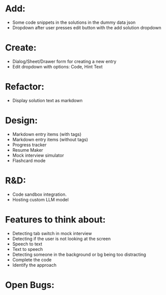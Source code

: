 # Add:

- Some code snippets in the solutions in the dummy data json
- Dropdown after user presses edit button with the add solution dropdown

# Create:

- Dialog/Sheet/Drawer form for creating a new entry
- Edit dropdown with options: Code, Hint Text

# Refactor:

- Display solution text as markdown

# Design:

- Markdown entry items (with tags)
- Markdown entry items (without tags)
- Progress tracker
- Resume Maker
- Mock interview simulator
- Flashcard mode

# R&D:

- Code sandbox integration.
- Hosting custom LLM model

# Features to think about:

- Detecting tab switch in mock interview
- Detecting if the user is not looking at the screen
- Speech to text
- Text to speech
- Detecting someone in the background or bg being too distracting
- Complete the code
- Identify the approach

# Open Bugs:
